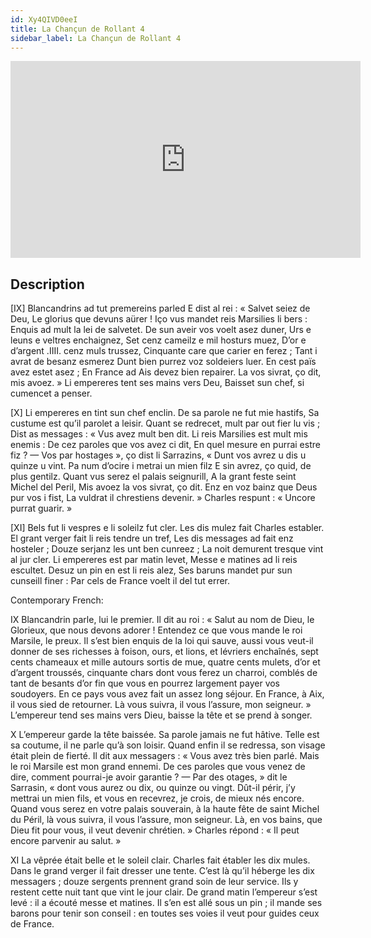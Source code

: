 ```yaml
---
id: Xy4QIVD0eeI
title: La Chançun de Rollant 4
sidebar_label: La Chançun de Rollant 4
---
```


<iframe
  width="560"
  height="315"
  src="https://www.youtube.com/embed/Xy4QIVD0eeI"
  title="YouTube video player"
  frameborder="0"
  allow="accelerometer; autoplay; clipboard-write; encrypted-media; gyroscope; picture-in-picture; web-share"
  referrerpolicy="strict-origin-when-cross-origin"
  allowfullscreen
></iframe>

## Description

[IX]
Blancandrins ad tut premereins parled
E dist al rei : « Salvet seiez de Deu,
Le glorius que devuns aürer !
Iço vus mandet reis Marsilies li bers :
Enquis ad mult la lei de salvetet.
De sun aveir vos voelt asez duner,
Urs e leuns e veltres enchaignez,
Set cenz cameilz e mil hosturs muez,
D’or e d’argent .IIII. cenz muls trussez,
Cinquante care que carier en ferez ;
Tant i avrat de besanz esmerez
Dunt bien purrez voz soldeiers luer.
En cest païs avez estet asez ;
En France ad Ais devez bien repairer.
La vos sivrat, ço dit, mis avoez. »
Li empereres tent ses mains vers Deu,
Baisset sun chef, si cumencet a penser. 

[X]
Li empereres en tint sun chef enclin.
De sa parole ne fut mie hastifs,
Sa custume est qu’il parolet a leisir.
Quant se redrecet, mult par out fier lu vis ;
Dist as messages : « Vus avez mult ben dit.
Li reis Marsilies est mult mis enemis :
De cez paroles que vos avez ci dit,
En quel mesure en purrai estre fiz ?
— Vos par hostages », ço dist li Sarrazins,
« Dunt vos avrez u dis u quinze u vint.
Pa num d’ocire i metrai un mien filz
E sin avrez, ço quid, de plus gentilz.
Quant vus serez el palais seignurill,
A la grant feste seint Michel del Peril,
Mis avoez la vos sivrat, ço dit.
Enz en voz bainz que Deus pur vos i fist,
La vuldrat il chrestiens devenir. »
Charles respunt : « Uncore purrat guarir. »

[XI]
Bels fut li vespres e li soleilz fut cler.
Les dis mulez fait Charles establer.
El grant verger fait li reis tendre un tref,
Les dis messages ad fait enz hosteler ;
Douze serjanz les unt ben cunreez ;
La noit demurent tresque vint al jur cler.
Li empereres est par matin levet,
Messe e matines ad li reis escultet.
Desuz un pin en est li reis alez,
Ses baruns mandet pur sun cunseill finer :
Par cels de France voelt il del tut errer.

Contemporary French:

IX
Blancandrin parle, lui le premier. Il dit au roi : « Salut au nom de Dieu, le Glorieux, que nous devons adorer ! Entendez ce que vous mande le roi Marsile, le preux. Il s’est bien enquis de la loi qui sauve, aussi vous veut-il donner de ses richesses à foison, ours, et lions, et lévriers enchaînés, sept cents chameaux et mille autours sortis de mue, quatre cents mulets, d’or et d’argent troussés, cinquante chars dont vous ferez un charroi, comblés de tant de besants d’or fin que vous en pourrez largement payer vos soudoyers. En ce pays vous avez fait un assez long séjour. En France, à Aix, il vous sied de retourner. Là vous suivra, il vous l’assure, mon seigneur. » L’empereur tend ses mains vers Dieu, baisse la tête et se prend à songer.

X
L’empereur garde la tête baissée. Sa parole jamais ne fut hâtive. Telle est sa coutume, il ne parle qu’à son loisir. Quand enfin il se redressa, son visage était plein de fierté. Il dit aux messagers : « Vous avez très bien parlé. Mais le roi Marsile est mon grand ennemi. De ces paroles que vous venez de dire, comment pourrai-je avoir garantie ? — Par des otages, » dit le Sarrasin, « dont vous aurez ou dix, ou quinze ou vingt. Dût-il périr, j’y mettrai un mien fils, et vous en recevrez, je crois, de mieux nés encore. Quand vous serez en votre palais souverain, à la haute fête de saint Michel du Péril, là vous suivra, il vous l’assure, mon seigneur. Là, en vos bains, que Dieu fit pour vous, il veut devenir chrétien. » Charles répond : « Il peut encore parvenir au salut. »

XI
La vêprée était belle et le soleil clair. Charles fait établer les dix mules. Dans le grand verger il fait dresser une tente. C’est là qu’il héberge les dix messagers ; douze sergents prennent grand soin de leur service. Ils y restent cette nuit tant que vint le jour clair. De grand matin l’empereur s’est levé : il a écouté messe et matines. Il s’en est allé sous un pin ; il mande ses barons pour tenir son conseil : en toutes ses voies il veut pour guides ceux de France.
